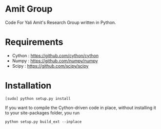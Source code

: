 Amit Group
==========

Code For Yali Amit's Research Group written in Python.

Requirements
============

 * Cython : https://github.com/cython/cython
 * Numpy : https://github.com/numpy/numpy
 * Scipy : https://github.com/scipy/scipy

Installation
============

    [sudo] python setup.py install

If you want to compile the Cython-driven code in place, without installing it to your site-packages folder, you run 

    python setup.py build_ext --inplace

